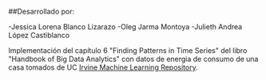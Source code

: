 ##Desarrollado por:

-Jessica Lorena Blanco Lizarazo
-Oleg Jarma Montoya
-Julieth Andrea López Castiblanco

Implementación del capítulo 6 "Finding Patterns in Time Series" del libro "Handbook of Big Data Analytics" con datos de energia de consumo de una casa tomados de UC [Irvine Machine Learning Repository](https://archive.ics.uci.edu/ml/datasets/Individual+household+electric+power+consumption).
